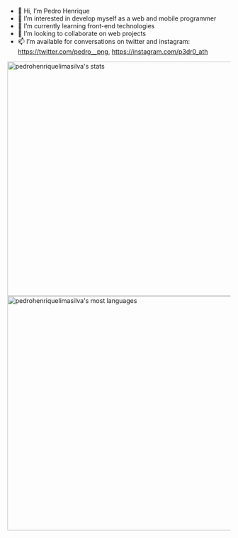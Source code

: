 - 👋 Hi, I’m Pedro Henrique
- 👀 I’m interested in develop myself as a web and mobile programmer
- 🌱 I’m currently learning front-end technologies
- 💞️ I’m looking to collaborate on web projects
- 📫 I’m available for conversations on twitter and instagram: https://twitter.com/pedro__png, https://instagram.com/p3dr0_ath 


<p align="left">
<img width="530em" src="https://github-readme-stats.vercel.app/api?username=pedrohenriquelimasilva&show_icons=true&theme=vision-friendly-dark" alt="pedrohenriquelimasilva's stats"/>
<img width="530em" src="https://github-readme-stats.vercel.app/api/top-langs/?username=pedrohenriquelimasilva&layout=compact&theme=vision-friendly-dark" alt="pedrohenriquelimasilva's most languages"/>
</p>

<br><br>
